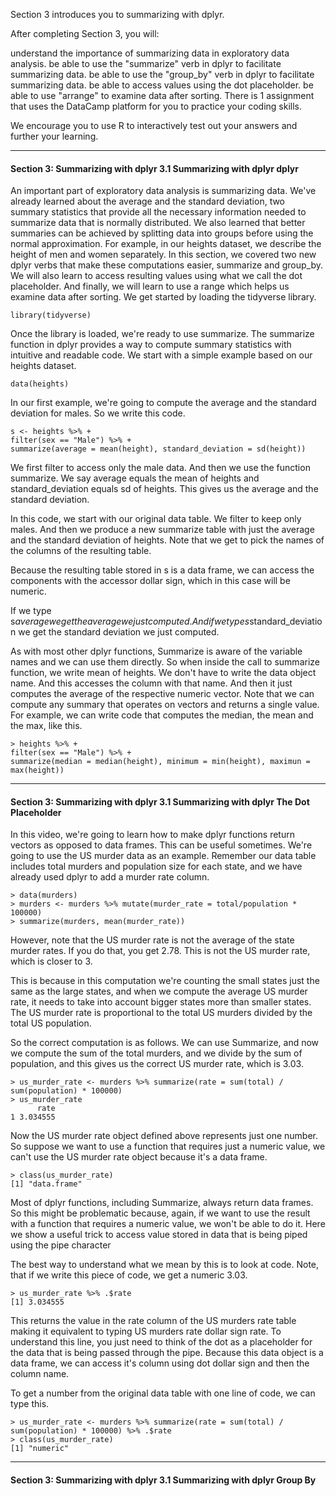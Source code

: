 Section 3 introduces you to summarizing with dplyr.

After completing Section 3, you will:

understand the importance of summarizing data in exploratory data analysis.
be able to use the "summarize" verb in dplyr to facilitate summarizing data.
be able to use the "group_by" verb in dplyr to facilitate summarizing data.
be able to access values using the dot placeholder.
be able to use "arrange" to examine data after sorting.
There is 1 assignment that uses the DataCamp platform for you to practice your coding skills.

We encourage you to use R to interactively test out your answers and further your learning.

---

#### Section 3: Summarizing with dplyr   3.1 Summarizing with dplyr   dplyr

An important part of exploratory data analysis
is summarizing data.
We've already learned about the average and the standard deviation, two summary
statistics that provide all the necessary information needed
to summarize data that is normally distributed.
We also learned that better summaries can
be achieved by splitting data into groups before using
the normal approximation.
For example, in our heights dataset, we describe the height of men and women
separately.
In this section, we covered two new dplyr verbs
that make these computations easier, summarize and group_by.
We will also learn to access resulting values using
what we call the dot placeholder.
And finally, we will learn to use a range which
helps us examine data after sorting.
We get started by loading the tidyverse library.

    library(tidyverse)


Once the library is loaded, we're ready to use summarize.
The summarize function in dplyr provides a way
to compute summary statistics with intuitive and readable code.
We start with a simple example based on our heights dataset.

    data(heights)

In our first example, we're going to compute the average
and the standard deviation for males.
So we write this code.

    s <- heights %>% +
    filter(sex == "Male") %>% +
    summarize(average = mean(height), standard_deviation = sd(height))


We first filter to access only the male data.
And then we use the function summarize.
We say average equals the mean of heights and standard_deviation
equals sd of heights.
This gives us the average and the standard deviation.

In this code, we start with our original data table.
We filter to keep only males.
And then we produce a new summarize table
with just the average and the standard deviation of heights.
Note that we get to pick the names of the columns of the resulting table.

Because the resulting table stored in s is a data frame,
we can access the components with the accessor dollar sign,
which in this case will be numeric.

If we type s$average we get the average we just computed.
And if we type s$standard_deviation we get the standard deviation we just
computed.

As with most other dplyr functions, Summarize
is aware of the variable names and we can use them directly.
So when inside the call to summarize function, we write mean of heights.
We don't have to write the data object name.
And this accesses the column with that name.
And then it just computes the average of the respective numeric vector.
Note that we can compute any summary that operates on vectors
and returns a single value.
For example, we can write code that computes the median, the mean
and the max, like this.

    > heights %>% +
    filter(sex == "Male") %>% +
    summarize(median = median(height), minimum = min(height), maximun = max(height))


---

#### Section 3: Summarizing with dplyr   3.1 Summarizing with dplyr   The Dot Placeholder
In this video, we're going
to learn how to make dplyr functions return vectors as opposed to data
frames.
This can be useful sometimes.
We're going to use the US murder data as an example.
Remember our data table includes total murders and population
size for each state, and we have already used dplyr to add a murder rate column.

    > data(murders)
    > murders <- murders %>% mutate(murder_rate = total/population * 100000)
    > summarize(murders, mean(murder_rate))


However, note that the US murder rate is not
the average of the state murder rates.
If you do that, you get 2.78.
This is not the US murder rate, which is closer to 3.

This is because in this computation we're
counting the small states just the same as the large states,
and when we compute the average US murder rate,
it needs to take into account bigger states more than smaller states.
The US murder rate is proportional to the total US murders
divided by the total US population.

So the correct computation is as follows.
We can use Summarize, and now we compute the sum of the total murders,
and we divide by the sum of population, and this gives us the correct US murder
rate, which is 3.03.

    > us_murder_rate <- murders %>% summarize(rate = sum(total) / sum(population) * 100000)
    > us_murder_rate
          rate
    1 3.034555

Now the US murder rate object defined above represents just one number.
So suppose we want to use a function that requires just a numeric value,
we can't use the US murder rate object because it's a data frame.

    > class(us_murder_rate)
    [1] "data.frame"

Most of dplyr functions, including Summarize, always return data frames.
So this might be problematic because, again,
if we want to use the result with a function that requires a numeric value,
we won't be able to do it.
Here we show a useful trick to access value
stored in data that is being piped using the pipe character

The best way to understand what we mean by this is to look at code.
Note, that if we write this piece of code, we get a numeric 3.03.

    > us_murder_rate %>% .$rate
    [1] 3.034555


This returns the value in the rate column of the US murders rate table
making it equivalent to typing US murders rate dollar sign rate.
To understand this line, you just need to think of the dot
as a placeholder for the data that is being passed through the pipe.
Because this data object is a data frame,
we can access it's column using dot dollar sign and then the column name.

To get a number from the original data table with one line of code,
we can type this.

    > us_murder_rate <- murders %>% summarize(rate = sum(total) / sum(population) * 100000) %>% .$rate
    > class(us_murder_rate)
    [1] "numeric"


---

#### Section 3: Summarizing with dplyr   3.1 Summarizing with dplyr   Group By

